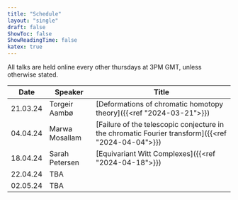 ```yaml
---
title: "Schedule"
layout: "single"
draft: false
ShowToc: false
ShowReadingTime: false
katex: true
---
```


All talks are held online every other thursdays at 3PM GMT, unless otherwise stated. 

|Date    |Speaker                |Title|
|--------|-----------------------|-----|
|21.03.24|Torgeir Aambø          |[Deformations of chromatic homotopy theory]({{<ref "2024-03-21">}})|
|04.04.24|Marwa Mosallam         |[Failure of the telescopic conjecture in the chromatic Fourier transform]({{<ref "2024-04-04">}})|
|18.04.24|Sarah Petersen         |[Equivariant Witt Complexes]({{<ref "2024-04-18">}})|
|22.04.24|TBA                    ||
|02.05.24|TBA                    ||


 